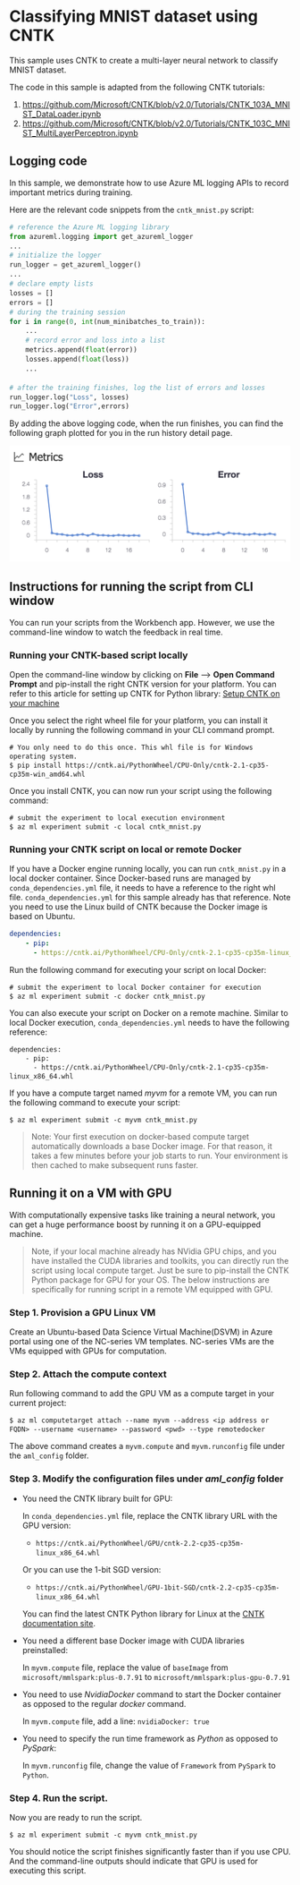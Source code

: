 # Classifying MNIST dataset using CNTK

This sample uses CNTK to create a multi-layer neural network to classify MNIST dataset.

The code in this sample is adapted from the following CNTK tutorials:
1. https://github.com/Microsoft/CNTK/blob/v2.0/Tutorials/CNTK_103A_MNIST_DataLoader.ipynb
2. https://github.com/Microsoft/CNTK/blob/v2.0/Tutorials/CNTK_103C_MNIST_MultiLayerPerceptron.ipynb

## Logging code
In this sample, we demonstrate how to use Azure ML logging APIs to record important metrics during training.

Here are the relevant code snippets from the `cntk_mnist.py` script:

```python
# reference the Azure ML logging library
from azureml.logging import get_azureml_logger
...
# initialize the logger
run_logger = get_azureml_logger()
...
# declare empty lists
losses = []
errors = []
# during the training session
for i in range(0, int(num_minibatches_to_train)):
    ...
    # record error and loss into a list
    metrics.append(float(error))
    losses.append(float(loss))
    ...

# after the training finishes, log the list of errors and losses
run_logger.log("Loss", losses)
run_logger.log("Error",errors)
```

By adding the above logging code, when the run finishes, you can find the following graph plotted for you in the run history detail page.

![cover](./docs/metrics.png)
## Instructions for running the script from CLI window
You can run your scripts from the Workbench app. However, we use the command-line window to watch the feedback in real time.

### Running your CNTK-based script locally
Open the command-line window by clicking on **File** --> **Open Command Prompt** and pip-install the right CNTK version for your platform. You can refer to this article for setting up CNTK for Python library: [Setup CNTK on your machine](https://docs.microsoft.com/en-us/cognitive-toolkit/Setup-CNTK-on-your-machine)

Once you select the right wheel file for your platform, you can install it locally by running the following command in your CLI command prompt.
```
# You only need to do this once. This whl file is for Windows operating system.
$ pip install https://cntk.ai/PythonWheel/CPU-Only/cntk-2.1-cp35-cp35m-win_amd64.whl
```

Once you install CNTK, you can now run your script using the following command: 
```
# submit the experiment to local execution environment
$ az ml experiment submit -c local cntk_mnist.py
```

### Running your CNTK script on local or remote Docker
If you have a Docker engine running locally, you can run `cntk_mnist.py` in a local docker container. Since Docker-based runs are managed by `conda_dependencies.yml` file, it needs to have a reference to the right whl file. `conda_dependencies.yml` for this sample already has that reference. Note you need to use the Linux build of CNTK because the Docker image is based on Ubuntu.

```yaml
dependencies:
    - pip:
      - https://cntk.ai/PythonWheel/CPU-Only/cntk-2.1-cp35-cp35m-linux_x86_64.whl
```

Run the following command for executing your script on local Docker:
```
# submit the experiment to local Docker container for execution
$ az ml experiment submit -c docker cntk_mnist.py
```

You can also execute your script on Docker on a remote machine. Similar to local Docker execution, `conda_dependencies.yml` needs to have the following reference:
```
dependencies:
    - pip:
      - https://cntk.ai/PythonWheel/CPU-Only/cntk-2.1-cp35-cp35m-linux_x86_64.whl
```
If you have a compute target named _myvm_ for a remote VM, you can run the following command to execute your script:

```
$ az ml experiment submit -c myvm cntk_mnist.py
```


>Note: Your first execution on docker-based compute target automatically downloads a base Docker image. For that reason, it takes a few minutes before your job starts to run. Your environment is then cached to make subsequent runs faster. 

## Running it on a VM with GPU
With computationally expensive tasks like training a neural network, you can get a huge performance boost by running it on a GPU-equipped machine.

>Note, if your local machine already has NVidia GPU chips, and you have installed the CUDA libraries and toolkits, you can directly run the script using local compute target. Just be sure to pip-install the CNTK Python package for GPU for your OS. The below instructions are specifically for running script in a remote VM equipped with GPU.

### Step 1. Provision a GPU Linux VM 
Create an Ubuntu-based Data Science Virtual Machine(DSVM) in Azure portal using one of the NC-series VM templates. NC-series VMs are the VMs equipped with GPUs for computation.

### Step 2. Attach the compute context
Run following command to add the GPU VM as a compute target in your current project:
```
$ az ml computetarget attach --name myvm --address <ip address or FQDN> --username <username> --password <pwd> --type remotedocker
```
The above command creates a `myvm.compute` and `myvm.runconfig` file under the `aml_config` folder.

### Step 3. Modify the configuration files under _aml_config_ folder
- You need the CNTK library built for GPU:
    
    In `conda_dependencies.yml` file, replace the CNTK library URL with the GPU version:

     - `https://cntk.ai/PythonWheel/GPU/cntk-2.2-cp35-cp35m-linux_x86_64.whl`

    Or you can use the 1-bit SGD version:

    - `https://cntk.ai/PythonWheel/GPU-1bit-SGD/cntk-2.2-cp35-cp35m-linux_x86_64.whl`

    You can find the latest CNTK Python library for Linux at the [CNTK documentation site](https://docs.microsoft.com/en-us/cognitive-toolkit/Setup-Linux-Python?tabs=cntkpy22).

- You need a different base Docker image with CUDA libraries preinstalled:

    In `myvm.compute` file, replace the value of `baseImage` from `microsoft/mmlspark:plus-0.7.91` to  `microsoft/mmlspark:plus-gpu-0.7.91`

- You need to use _NvidiaDocker_ command to start the Docker container as opposed to the regular _docker_ command.

    In `myvm.compute` file, add a line: `nvidiaDocker: true`

- You need to specify the run time framework as _Python_ as opposed to _PySpark_:

    In `myvm.runconfig` file,  change the value of `Framework` from `PySpark` to `Python`.

### Step 4. Run the script.
Now you are ready to run the script.
```
$ az ml experiment submit -c myvm cntk_mnist.py
```
You should notice the script finishes significantly faster than if you use CPU. And the command-line outputs should indicate that GPU is used for executing this script.

